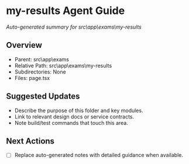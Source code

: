 ﻿# my-results Agent Guide
*Auto-generated summary for src\app\exams\my-results*

## Overview
- Parent: src\app\exams
- Relative Path: src\app\exams\my-results
- Subdirectories: None
- Files: page.tsx

## Suggested Updates
- Describe the purpose of this folder and key modules.
- Link to relevant design docs or service contracts.
- Note build/test commands that touch this area.

## Next Actions
- [ ] Replace auto-generated notes with detailed guidance when available.
